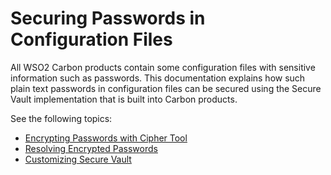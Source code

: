 # Securing Passwords in Configuration Files

All WSO2 Carbon products contain some configuration files with sensitive
information such as passwords. This documentation explains how such
plain text passwords in configuration files can be secured using the
Secure Vault implementation that is built into Carbon products.

See the following topics:

-   [Encrypting Passwords with Cipher Tool](../../administer/encrypting-passwords-with-cipher-tool)
-   [Resolving Encrypted Passwords](../../administer/resolving-encrypted-passwords)
-   [Customizing Secure Vault](../../administer/customizing-secure-vault)
